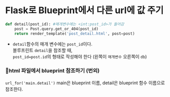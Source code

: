 # Flask로 Blueprint에서 다른 url에 값 주기

```python
def detail(post_id): #매개변수에는 <int:post_id>가 들어감  
	post = Post.query.get_or_404(post_id)  
	return render_template('post_detail.html', post=post)  
```

- `detail`함수의 매개 변수에는 `post_id`이다.  
블루프린트 `detail`을 참조할 때,  
`post_id=post.id`의 형태로 작성해야 한다 (왼쪽이 `매개변수` 오른쪽이 `db`)  

### 📑html 파일에서 blueprint 참조하기 (번외) 
`url_for('main.detail')` main은 blueprint 이름, detail은 blueprint 함수 이름으로 참조한다.